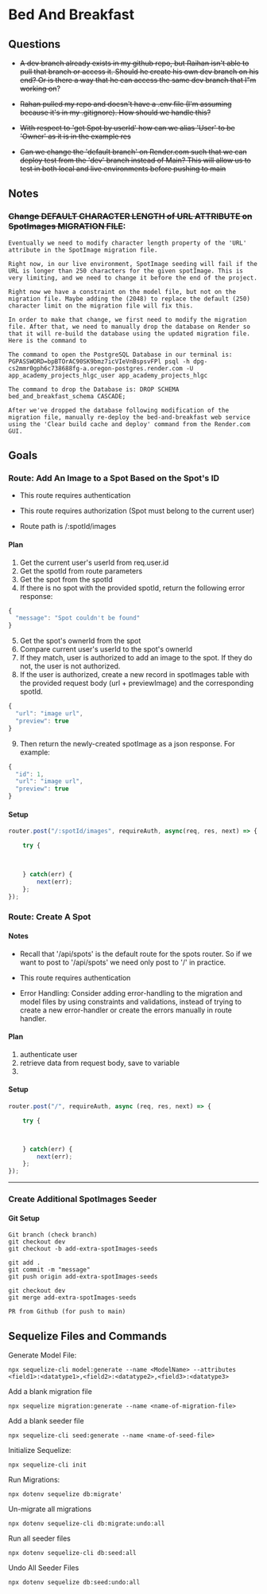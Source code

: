 # Bed And Breakfast

## Questions

- ~~A dev branch already exists in my github repo, but Raihan isn't able to pull that branch or access it. Should he create his own dev branch on his end? Or is there a way that he can access the same dev branch that I"m working on~~?

- ~~Rahan pulled my repo and doesn't have a .env file (I'm assuming because it's in my .gitignore). How should we handle this?~~

- ~~With respect to 'get Spot by userId' how can we alias 'User' to be 'Owner' as it is in the example res~~

- ~~Can we change the 'default branch' on Render.com such that we can deploy test from the 'dev' branch instead of Main? This will allow us to test in both local and live environments before pushing to main~~

## Notes

### ~~Change DEFAULT CHARACTER LENGTH of URL ATTRIBUTE on SpotImages MIGRATION FILE~~:


    Eventually we need to modify character length property of the 'URL' attribute in the SpotImage migration file.

    Right now, in our live environment, SpotImage seeding will fail if the URL is longer than 250 characters for the given spotImage. This is very limiting, and we need to change it before the end of the project.

    Right now we have a constraint on the model file, but not on the migration file. Maybe adding the (2048) to replace the default (250) character limit on the migration file will fix this.

    In order to make that change, we first need to modify the migration file. After that, we need to manually drop the database on Render so that it will re-build the database using the updated migration file. Here is the command to

    The command to open the PostgreSQL Database in our terminal is: PGPASSWORD=bpBTOrAC90SK9bmz7icVIeVnBspsvFPl psql -h dpg-cs2mmr0gph6c738688fg-a.oregon-postgres.render.com -U app_academy_projects_hlgc_user app_academy_projects_hlgc

    The command to drop the Database is: DROP SCHEMA bed_and_breakfast_schema CASCADE;

    After we've dropped the database following modification of the migration file, manually re-deploy the bed-and-breakfast web service using the 'Clear build cache and deploy' command from the Render.com GUI.

## Goals

### Route: Add An Image to a Spot Based on the Spot's ID

- This route requires authentication

- This route requires authorization (Spot must belong to the current user)

- Route path is /:spotId/images

#### Plan

1. Get the current user's userId from req.user.id
2. Get the spotId from route parameters
3. Get the spot from the spotId
4. If there is no spot with the provided spotId, return the following error response:
```js
{
  "message": "Spot couldn't be found"
}
```
5. Get the spot's ownerId from the spot
6. Compare current user's userId to the spot's ownerId
7. If they match, user is authorized to add an image to the spot. If they do not, the user is not authorized.
8. If the user is authorized, create a new record in spotImages table with the provided request body (url + previewImage) and the corresponding spotId.
```js
{
  "url": "image url",
  "preview": true
}
```
9. Then return the newly-created spotImage as a json response. For example:
```js
{
  "id": 1,
  "url": "image url",
  "preview": true
}
```

#### Setup

```js
router.post("/:spotId/images", requireAuth, async(req, res, next) => {

    try {

        

    } catch(err) {
        next(err);
    };
});
```

### Route: Create A Spot

#### Notes

- Recall that '/api/spots' is the default route for the spots router. So if we want to post to '/api/spots' we need only post to '/' in practice.

- This route requires authentication

- Error Handling: Consider adding error-handling to the migration and model files by using constraints and validations, instead of trying to create a new error-handler or create the errors manually in route handler.

#### Plan

1. authenticate user
2. retrieve data from request body, save to variable
3.

#### Setup

```js
router.post("/", requireAuth, async (req, res, next) => {

    try {



    } catch(err) {
        next(err);
    };
});
```
---

### Create Additional SpotImages Seeder

#### Git Setup
    Git branch (check branch)
    git checkout dev
    git checkout -b add-extra-spotImages-seeds

    git add .
    git commit -m "message"
    git push origin add-extra-spotImages-seeds

    git checkout dev
    git merge add-extra-spotImages-seeds

    PR from Github (for push to main)

## Sequelize Files and Commands

Generate Model File:

    npx sequelize-cli model:generate --name <ModelName> --attributes <field1>:<datatype1>,<field2>:<datatype2>,<field3>:<datatype3>

Add a blank migration file

    npx sequelize migration:generate --name <name-of-migration-file>

Add a blank seeder file

    npx sequelize-cli seed:generate --name <name-of-seed-file>

Initialize Sequelize:

    npx sequelize-cli init

Run Migrations:

    npx dotenv sequelize db:migrate'

Un-migrate all migrations

    npx dotenv sequelize-cli db:migrate:undo:all

Run all seeder files

    npx dotenv sequelize-cli db:seed:all

Undo All Seeder Files

    npx dotenv sequelize db:seed:undo:all
